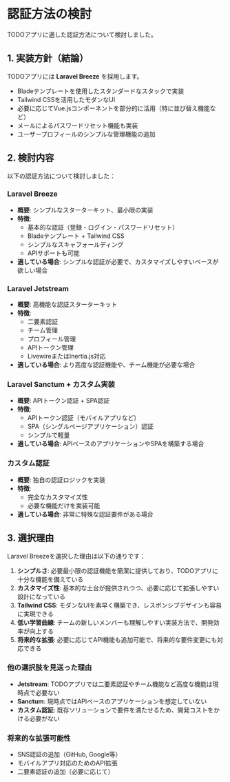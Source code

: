 # 認証方法の検討

TODOアプリに適した認証方法について検討しました。

## 1. 実装方針（結論）

TODOアプリには **Laravel Breeze** を採用します。

- Bladeテンプレートを使用したスタンダードなスタックで実装
- Tailwind CSSを活用したモダンなUI
- 必要に応じてVue.jsコンポーネントを部分的に活用（特に並び替え機能など）
- メールによるパスワードリセット機能も実装
- ユーザープロフィールのシンプルな管理機能の追加

## 2. 検討内容

以下の認証方法について検討しました：

### Laravel Breeze
- **概要**: シンプルなスターターキット、最小限の実装
- **特徴**:
  - 基本的な認証（登録・ログイン・パスワードリセット）
  - Bladeテンプレート + Tailwind CSS
  - シンプルなスキャフォールディング
  - APIサポートも可能
- **適している場合**: シンプルな認証が必要で、カスタマイズしやすいベースが欲しい場合

### Laravel Jetstream
- **概要**: 高機能な認証スターターキット
- **特徴**:
  - 二要素認証
  - チーム管理
  - プロフィール管理
  - APIトークン管理
  - LivewireまたはInertia.js対応
- **適している場合**: より高度な認証機能や、チーム機能が必要な場合

### Laravel Sanctum + カスタム実装
- **概要**: APIトークン認証 + SPA認証
- **特徴**:
  - APIトークン認証（モバイルアプリなど）
  - SPA（シングルページアプリケーション）認証
  - シンプルで軽量
- **適している場合**: APIベースのアプリケーションやSPAを構築する場合

### カスタム認証
- **概要**: 独自の認証ロジックを実装
- **特徴**:
  - 完全なカスタマイズ性
  - 必要な機能だけを実装可能
- **適している場合**: 非常に特殊な認証要件がある場合

## 3. 選択理由

Laravel Breezeを選択した理由は以下の通りです：

1. **シンプルさ**: 必要最小限の認証機能を簡潔に提供しており、TODOアプリに十分な機能を備えている
2. **カスタマイズ性**: 基本的な土台が提供されつつ、必要に応じて拡張しやすい設計になっている
3. **Tailwind CSS**: モダンなUIを素早く構築でき、レスポンシブデザインも容易に実現できる
4. **低い学習曲線**: チームの新しいメンバーも理解しやすい実装方法で、開発効率が向上する
5. **将来的な拡張**: 必要に応じてAPI機能も追加可能で、将来的な要件変更にも対応できる

### 他の選択肢を見送った理由

- **Jetstream**: TODOアプリでは二要素認証やチーム機能など高度な機能は現時点で必要ない
- **Sanctum**: 現時点ではAPIベースのアプリケーションを想定していない
- **カスタム認証**: 既存ソリューションで要件を満たせるため、開発コストをかける必要がない

### 将来的な拡張可能性
- SNS認証の追加（GitHub, Google等）
- モバイルアプリ対応のためのAPI拡張
- 二要素認証の追加（必要に応じて） 